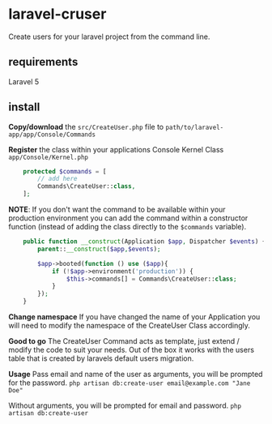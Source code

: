 # laravel-cruser
Create users for your laravel project from the command line.

## requirements
Laravel 5

## install
**Copy/download** 
the `src/CreateUser.php` file to
`path/to/laravel-app/app/Console/Commands`

**Register** 
the class within your applications Console Kernel Class
`app/Console/Kernel.php`
```php
    protected $commands = [
        // add here
        Commands\CreateUser::class,
    ];
```
**NOTE**: If you don't want the command to be available within your production environment you can add the command within a constructor function (instead of adding the class directly to the `$commands` variable).
```php
    public function __construct(Application $app, Dispatcher $events) {
        parent::__construct($app,$events);

        $app->booted(function () use ($app){
            if (!$app->environment('production')) {
                $this->commands[] = Commands\CreateUser::class;
            }
        });
    }
```
**Change namespace**
If you have changed the name of your Application you will need to modify the namespace of the CreateUser Class accordingly.

**Good to go**
The CreateUser Command acts as template, just extend / modify the code to suit your needs. Out of the box it works with the users table that is created by laravels default users migration.

**Usage**
Pass email and name of the user as arguments, you will be prompted for the password.
`php artisan db:create-user email@example.com "Jane Doe"`

Without arguments, you will be prompted for email and password.
`php artisan db:create-user`
